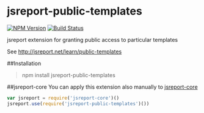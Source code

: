 # jsreport-public-templates
[![NPM Version](http://img.shields.io/npm/v/jsreport-public-templates.svg?style=flat-square)](https://npmjs.com/package/jsreport-public-templates)
[![Build Status](https://travis-ci.org/jsreport/jsreport-public-templates.png?branch=master)](https://travis-ci.org/jsreport/jsreport-public-templates)

jsreport extension for granting public access to particular templates

See http://jsreport.net/learn/public-templates


##Installation
> npm install jsreport-public-templates

##jsreport-core
You can apply this extension also manually to [jsreport-core](https://github.com/jsreport/jsreport-core)

```js
var jsreport = require('jsreport-core')()
jsreport.use(require('jsreport-public-templates')())
```